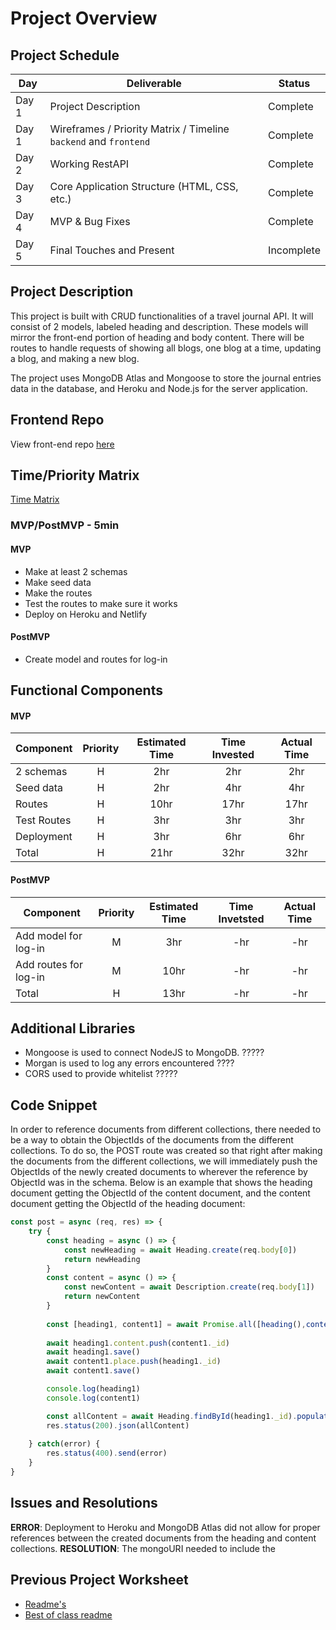 # Project Overview

## Project Schedule

|  Day | Deliverable | Status
|---|---| ---|
|Day 1| Project Description | Complete
|Day 1| Wireframes / Priority Matrix / Timeline `backend` and `frontend`| Complete
|Day 2| Working RestAPI | Complete
|Day 3| Core Application Structure (HTML, CSS, etc.) | Complete
|Day 4| MVP & Bug Fixes | Complete
|Day 5| Final Touches and Present | Incomplete

## Project Description

This project is built with CRUD functionalities of a travel journal API. It will consist of 2 models, labeled heading and description. These models will mirror the front-end portion of heading and body content. There will be routes to handle requests of showing all blogs, one blog at a time, updating a blog, and making a new blog.

The project uses MongoDB Atlas and Mongoose to store the journal entries data in the database, and Heroku and Node.js for the server application. 

## Frontend Repo
View front-end repo [here](https://github.com/krislee/project2-frontend)

## Time/Priority Matrix 

[Time Matrix](https://res.cloudinary.com/dhiwn0i0g/image/upload/v1596169579/IMG_0104_ikhahb.png) 

### MVP/PostMVP - 5min 

#### MVP

- Make at least 2 schemas
- Make seed data
- Make the routes  
- Test the routes to make sure it works
- Deploy on Heroku and Netlify

#### PostMVP 

- Create model and routes for log-in

## Functional Components

#### MVP
| Component | Priority | Estimated Time | Time Invested | Actual Time |
| --- | :---: |  :---: | :---: | :---: |
| 2 schemas | H | 2hr | 2hr | 2hr|
| Seed data | H | 2hr | 4hr | 4hr|
| Routes | H | 10hr | 17hr | 17hr|
| Test Routes | H | 3hr| 3hr | 3hr |
| Deployment| H | 3hr | 6hr | 6hr|
| Total| H | 21hr | 32hr | 32hr|


#### PostMVP
| Component | Priority | Estimated Time | Time Invetsted | Actual Time |
| --- | :---: |  :---: | :---: | :---: |
| Add model for log-in | M | 3hr | -hr | -hr|
| Add routes for log-in| M | 10hr | -hr | -hr|
| Total| H | 13hr | -hr | -hr|


## Additional Libraries
- Mongoose is used to connect NodeJS to MongoDB. ?????
- Morgan is used to log any errors encountered ????
- CORS used to provide whitelist ?????

## Code Snippet
In order to reference documents from different collections, there needed to be a way to obtain the ObjectIds of the documents from the different collections. To do so, the POST route was created so that right after making the documents from the different collections, we will immediately push the ObjectIds of the newly created documents to wherever the reference by ObjectId was in the schema. Below is an example that shows the heading document getting the ObjectId of the content document, and the content document getting the ObjectId of the heading document:

```JAVASCRIPT
const post = async (req, res) => {
    try {
        const heading = async () => {
            const newHeading = await Heading.create(req.body[0])
            return newHeading
        }
        const content = async () => {
            const newContent = await Description.create(req.body[1])
            return newContent
        }
        
        const [heading1, content1] = await Promise.all([heading(),content()])
    
        await heading1.content.push(content1._id)
        await heading1.save()
        await content1.place.push(heading1._id)
        await content1.save()

        console.log(heading1)
        console.log(content1)

        const allContent = await Heading.findById(heading1._id).populate('content')
        res.status(200).json(allContent)
        
    } catch(error) {
        res.status(400).send(error)
    }
}
```
## Issues and Resolutions
**ERROR**: Deployment to Heroku and MongoDB Atlas did not allow for proper references between the created documents from the heading and content collections. 
**RESOLUTION**: The mongoURI needed to include the 

## Previous Project Worksheet
 - [Readme's](https://github.com/jkeohan/fewd-class-repo/tree/master/final-project-worksheet/project-worksheet-examples)
 - [Best of class readme](https://github.com/jkeohan/fewd-class-repo/blob/master/final-project-worksheet/project-worksheet-examples/portfolio-gracie.md)
